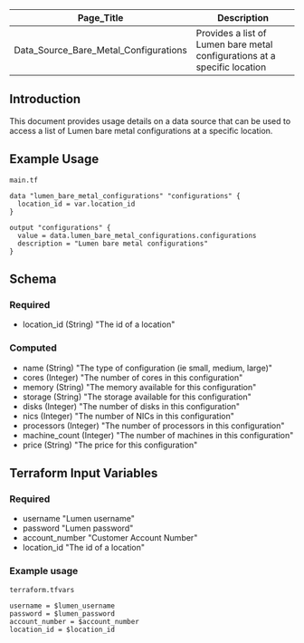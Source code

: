 | Page_Title                            | Description                                                               |
|---------------------------------------|---------------------------------------------------------------------------|
| Data_Source_Bare_Metal_Configurations | Provides a list of Lumen bare metal configurations at a specific location |

## Introduction
This document provides usage details on a data source that can be used to access a list of Lumen bare metal configurations at a specific location.

## Example Usage
`main.tf`
```hcl
data "lumen_bare_metal_configurations" "configurations" {
  location_id = var.location_id
}

output "configurations" {
  value = data.lumen_bare_metal_configurations.configurations
  description = "Lumen bare metal configurations"
}
```

## Schema

### Required
- location_id (String) "The id of a location"

### Computed
- name (String) "The type of configuration (ie small, medium, large)"
- cores (Integer) "The number of cores in this configuration"
- memory (String) "The memory available for this configuration"
- storage (String) "The storage available for this configuration"
- disks (Integer) "The number of disks in this configuration"
- nics (Integer) "The number of NICs in this configuration"
- processors (Integer) "The number of processors in this configuration"
- machine_count (Integer) "The number of machines in this configuration"
- price (String) "The price for this configuration"

## Terraform Input Variables
### Required
- username "Lumen username"
- password "Lumen password"
- account_number "Customer Account Number"
- location_id "The id of a location"

### Example usage
`terraform.tfvars`
```hcl
username = $lumen_username
password = $lumen_password
account_number = $account_number
location_id = $location_id
```
